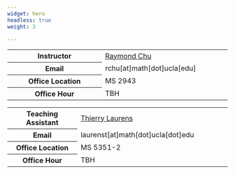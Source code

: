 ```yaml
---
widget: hero
headless: true
weight: 3

---
```

<table>
<col style="width:30%" span="2" />
  <tr>
    <th>Instructor</th>
    <td><a href="https://raymondchu.netlify.app">Raymond Chu</a></td>
  </tr>
  <tr>
    <th>Email</th>
    <td>rchu[at]math[dot]ucla[edu]</td>
  </tr>
  <tr>
    <th>Office Location</th>
    <td>MS 2943</td>
  </tr>
<tr>
    <th>Office Hour</th>
    <td>TBH</td>
</tr>
</table>


<table>
<col style="width:18%" span="2" />
  <tr>
    <th>Teaching Assistant</th>
    <td><a href="https://www.math.ucla.edu/~laurenst/index.html">Thierry Laurens</a></td>
  </tr>
  <tr>
    <th>Email</th>
    <td>laurenst[at]math[dot]ucla[dot]edu</td>
  </tr>
  <tr>
    <th>Office Location</th>
    <td>MS 5351-2</td>
  </tr>
<tr>
    <th>Office Hour</th>
    <td>TBH</td>
</tr>
</table>
